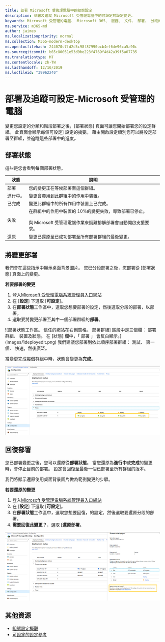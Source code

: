 ```yaml
---
title: 部署 Microsoft 受管理電腦中的組態設定
description: 部署及追蹤 Microsoft 受管理電腦中的可設定的設定變更。
keywords: Microsoft 受管理的電腦、 Microsoft 365、 服務、 文件、 部署、 分段的部署中，組態設定
ms.service: m365-md
author: jaimeo
ms.localizationpriority: normal
ms.collection: M365-modern-desktop
ms.openlocfilehash: 244070c7fd2d5c98f87990bcb4ef6de96ca5a90c
ms.sourcegitcommit: b65c80051e53d9be223f4769f4d42a39f5a07735
ms.translationtype: MT
ms.contentlocale: zh-TW
ms.lasthandoff: 12/10/2019
ms.locfileid: "39962240"
---
```

# <a name="deploy-and-track-configurable-settings---microsoft-managed-desktop"></a>部署及追蹤可設定-Microsoft 受管理的電腦

變更您設定的分類和階段部署之後，[部署狀態] 頁面可讓您開始部署您的設定群組。 此頁面會顯示每個可設定] 設定的摘要。 藉由開啟設定類別您可以將設定部署至群組，並追蹤這些部署中的進度。

## <a name="deployment-statuses"></a>部署狀態 

這些是您會看到每個部署狀態。

狀態  | 說明 
--- | --- 
部署 | 您的變更正在等候部署至這個群組。
進行中。 | 變更會套用到此群組中的作用中裝置。 
已完成 | 變更此群組中的所有作用中裝置上已完成。 
失敗 | 在群組中的作用中裝置的 10%的變更失敗，導致部署已停止。<br><br> 與 Microsoft 受管理電腦作業來疑難排解部署會自動開啟支援要求。 
還原 | 變更已還原至已成功部署至所有部署群組的最後變更。

## <a name="deploy-changes"></a>將變更部署

我們會在這些指示中顯示桌面背景圖片。 您已分段部署之後，您部署從 [部署狀態] 頁面上的變更。 

**若要部署的變更**

1. 登入[Microsoft 受管理電腦系統管理員入口網站](https://aka.ms/mwaasportal)
2. 在 [**設定**] 下選取 [**可設定**]。
3. 在**部署狀態**工作區中，選取您想要部署的設定，然後選取分段的部署，以部署。
4. 選取要將變更部署至其中一個部署群組的**部署**。

![部署狀態工作區。 信任的網站在右側窗格。 部署群組] 區段中是三個欄： 部署群組、 裝置及狀態。 在 [狀態] 欄中，「 部署 」 會反白顯示。](images/1deployedit.png)
我們建議您部署到依此順序部署群組： 測試、 第一個、 快速，然後廣泛。 

當變更完成每個群組中時，狀態會變更為**完成**。

![與更新的日期的資料行、 版本、 測試，第一個、 快速且廣泛部署狀態工作區。 Proxy 擴充列時，顯示為 「 完整 」 中每一個四個部署群組已標幟日期設定。](images/2completeedit.png)

## <a name="revert-deployment"></a>回復部署

您已部署變更之後，您可以還原從**部署狀態**。 當您還原為**進行中**或**完成**的變更時，會停止目前的部署。 設定會回復至最後一個已部署至所有群組的版本。 

我們將顯示還原使用桌面背景圖片做為範例變更的步驟。 

**若要還原的變更**
1. 登入[Microsoft 受管理電腦系統管理員入口網站](https://aka.ms/mwaasportal)
2. 在 [**設定**] 下選取 [**可設定**]。
3. 在**部署狀態**工作區中，選取您想要回復，的設定，然後選取要還原分段的部署。
4. **需要回復此變更？**，選取 [**還原部署**。

![部署狀態工作區。 會選取瀏覽器開始頁面，開啟在右側窗格在送出的變更，而且其狀態的相關資料。 在底部就是 「 需要回復此變更 」 區域其中您可以選取 「 回復部署 」。](images/3revert.png) 

## <a name="additional-resources"></a>其他資源
- [組態設定概觀](config-setting-overview.md)
- [可設定的設定參考](config-setting-ref.md) 
